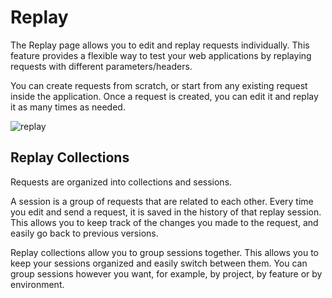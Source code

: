# Replay

The Replay page allows you to edit and replay requests individually. This feature provides a flexible way to test your web applications by replaying requests with different parameters/headers.

You can create requests from scratch, or start from any existing request inside the application. Once a request is created, you can edit it and replay it as many times as needed.

![replay](/_images/replay.png)

## Replay Collections

Requests are organized into collections and sessions.

A session is a group of requests that are related to each other. Every time you edit and send a request, it is saved in the history of that replay session. This allows you to keep track of the changes you made to the request, and easily go back to previous versions.

Replay collections allow you to group sessions together. This allows you to keep your sessions organized and easily switch between them. You can group sessions however you want, for example, by project, by feature or by environment.

